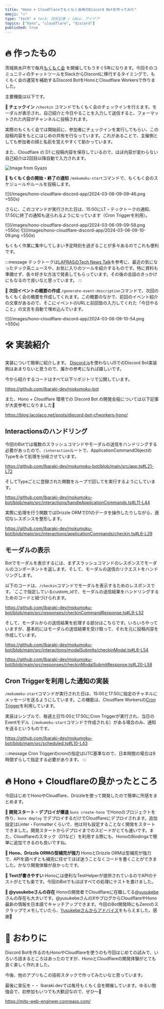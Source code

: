 ```yaml
---
title: "Hono + Cloudflareでもくもく会用のDiscord Botを作ってみた"
emoji: "🔥"
type: "tech" # tech: 技術記事 / idea: アイデア
topics: ["hono", "cloudflare", "discord"]
published: true
---
```


# 🔥 作ったもの
茨城県水戸市で毎月[もくもく会](https://mito-web-engineer.connpass.com/) を開催してもうすぐ5年になります。今回そのコミュニティのチャットツールをSlackからDiscordに移行するタイミングで、もくもく会の運営を補助するDiscord BotをHonoとCloudflare Workersで作りました。

主要機能は以下です。

**📌 チェックイン**
`/checkin` コマンドでもくもく会のチェックインを行えます。モーダルが表示され、自己紹介と今日やることを入力して送信すると、フォーマットされた内容がチャンネルに投稿されます。

実際のもくもく会では開始前に、参加者にチェックインを実行してもらい、この投稿内容をもとにはじめの共有を行なっています。これがあることで、主催側としても参加者の顔と名前を覚えやすくて助かっています。

また、Cloudflare の D1 に投稿内容を保存しているので、ほぼ内容が変わらない自己紹介は2回目以降自動で入力されます。

![Image from Gyazo](https://i.gyazo.com/9a7ee44ccaaa1c297cdad0bf792f56c4.gif)


**📌 もくもく会の開始・終了の通知**
`/mokumoku-start`コマンドで、もくもく会のスケジュールやルールを投稿します。

![](/images/hono-cloudflare-discord-app/2024-03-06-09-09-46.png =550x)

さらに、このコマンドが実行された日は、15:00にLT・テックトークの通知、17:50に終了の通知も送られるようになっています（Cron Triggerを利用）。

![](/images/hono-cloudflare-discord-app/2024-03-06-09-09-58.png =550x)
![](/images/hono-cloudflare-discord-app/2024-03-06-09-10-09.png =550x)

もくもく作業に集中してしまい予定時刻を過ぎることが多々あるのでこれも便利です。

:::message
テックトークは[LAPRASのTech News Talk](https://www.youtube.com/playlist?list=PLKbaztxP2P4jpdF0P5YbJNJwFabB-pksK)を参考に、最近の気になったテック系ニュースや、お気に入りのツールを紹介するものです。特に資料も準備せず、各々好きな方法で発表してもらっています。その後の会話のきっかけにもなるので良いなと思っています。
:::

**📌 次回イベントの概要の作成**
`/generate-event-description`コマンドで、次回のもくもく会の概要を作成してくれます。この概要のなかで、前回のイベント紹介の文章があるので、そこにイベントのURLと前回皆の入力してくれた「今日やること」の文言を自動で埋め込んでいます。

![](/images/hono-cloudflare-discord-app/2024-03-06-09-10-54.png =550x)


# 🛠️ 実装紹介

実装について簡単に紹介します。
[Discord.js](https://discord.js.org/)を使わないJSでのDiscord Bot実装例はあまりないと思うので、誰かの参考になれば嬉しいです。

今から紹介するコードはすべて以下リポジトリで公開しています。

https://github.com/Ibaraki-dev/mokumoku-bot

また、Hono + Cloudflare 環境での Discord Bot の開発全般については以下記事が大変参考になりました🙏

https://blog.lacolaco.net/posts/discord-bot-cfworkers-hono/

## Interactionsのハンドリング

今回のBotでは複数のスラッシュコマンドやモーダルの送信をハンドリングする必要があったので、`/interaction`ルートで、ApplicationCommandObjectのTypeをみて処理を分岐させています。

https://github.com/Ibaraki-dev/mokumoku-bot/blob/main/src/app.ts#L21-L72

そしてTypeごとに登録された関数をループで回してを実行するようにしています。

https://github.com/Ibaraki-dev/mokumoku-bot/blob/main/src/interactions/handleApplicationCommands.ts#L11-L44

実際に処理を行う関数ではDrizzle ORMでD1のデータを操作したりしながら、適切なレスポンスを整形します。

https://github.com/Ibaraki-dev/mokumoku-bot/blob/main/src/interactions/applicationCommands/checkin.ts#L6-L29

## モーダルの表示
Botでモーダルを表示するには、まずスラッシュコマンドのレスポンスでモーダルのコンポーネントを返します。そして、モーダルの送信のリクエストをハンドリングします。

以下のコードは、`/checkin`コマンドでモーダルを表示するためのレスポンスです。`ここで指定しているcustom_idで、モーダルの送信結果をハンドリングするためのコードと紐づけられます。

https://github.com/Ibaraki-dev/mokumoku-bot/blob/main/src/responses/checkinCommandResponse.ts#L9-L52

そして、モーダルからの送信結果を処理する部分はこちらです。いろいろやっていますが、基本的にはモーダルの送信結果を受け取って、それを元に投稿内容を作成しています。

https://github.com/Ibaraki-dev/mokumoku-bot/blob/main/src/interactions/modalSubmits/checkinModal.ts#L6-L54

https://github.com/Ibaraki-dev/mokumoku-bot/blob/main/src/responses/checkinModalSubmitResponse.ts#L20-L58


## Cron Triggerを利用した通知の実装

`/mokumoku-start`コマンドが実行された日は、15:00と17:50に指定のチャネルにメッセージを送るようにしています。この機能は、Cloudflare Workersの[Cron Trigger](https://developers.cloudflare.com/workers/configuration/cron-triggers/)を利用しています。

実装はシンプルで、毎週土日15:00と17:50にCron Triggerが実行され、当日のEventモデル（`/mokumoku-start`コマンドで作成される）がある場合のみ、通知を送るというものです。

https://github.com/Ibaraki-dev/mokumoku-bot/blob/main/src/scheduled.ts#L10-L43


:::message
Cron Triggerのcronの指定はUTC基準なので、日本時間の場合は9時間ずらして指定する必要があります。
:::

# 🔥 Hono + Cloudflareの良かったところ
今回はじめてHonoやCloudflare、Drizzleを使って開発したので簡単に所感をまとめます。

**📌 開発スタート・デプロイが爆速**
`bunx create-hono` でHonoのプロジェクトを作り、`bunx deploy` でデプロイするだけでCloudflareにデプロイされます。追加設定はLinter・Formatterくらいで、他は何も設定することなく開発をスタートできました。開発スタートからデプロイまでのスピードがとても速いです。また、Cloudflareのスタック（D1など）を利用する際にも、HonoのBindingsで簡単に追加できるのも良いですね。

**📌 Hono、Drizzle ORMの型補完が強力**
HonoとDrizzle ORMは型補完が強力で、APIを調べずとも補完に任せてほぼ迷うことなくコードを書くことができました。かなり開発体験が良かったです。

**📌 Testが書きやすい**
Honoには便利なTestHelperが提供されているのでAPIのテストがとても楽です。今回のBotでもほぼすべての処理にテストを書けました。

**📌 @yusukebeさんの存在**
Honoの開発者でCloudflareに在職してる[@yusukebe](https://twitter.com/yusukebe)さんの存在も大きいです。@yusukebeさんのXやブログからCloudflareやHono最新の情報を日本語でキャッチアップできます。今回のBot開発時にもZennのスクラップでメモしていたら、[Yusukebeさんからアドバイス](https://zenn.dev/link/comments/8a912a10634481)をもらえました。感謝🙏

# 🏁 おわりに

Discord Botを作るのもHonoやCloudflareを使うのも今回はじめての試みで、いろいろ詰まるところはあったのですが、HonoとCloudflareの開発体験がとても良く楽しく作れました。

今後、他のアプリもこの技術スタックで作ってみたいなと思っています。

最後に宣伝を・・
Ibaraki.devでは毎月もくもく会を開催しています。ゆるい勉強会で、初参加もいつでも大歓迎なので、ぜひ〜🤗

https://mito-web-engineer.connpass.com/
